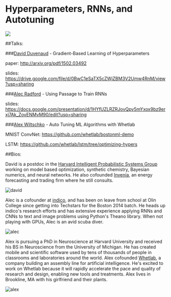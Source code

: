 **Hyperparameters, RNNs, and Autotuning**
===================

<a href="https://github.com/gwulfs/bostonml/tree/master/8.%20hyperparameters%2C%20RNNs%2C%20and%20autotuning"><img src="http://i.imgur.com/FQTXYEZ.png"></a>

##Talks:

###[David Duvenaud](http://mlg.eng.cam.ac.uk/duvenaud/) - Gradient-Based Learning of Hyperparameters

paper: http://arxiv.org/pdf/1502.03492

slides: https://drive.google.com/file/d/0BwC1eSaTX5cZWjZBM3V2Umw4RnM/view?usp=sharing

###[Alec Radford](github.com/newmu) - Using Passage to Train RNNs

slides: https://docs.google.com/presentation/d/1HYfUZLRZRJovQpv5mYxox9bz9erxj7Ak_ZovENMvM90/edit?usp=sharing

###[Alex Wiltschko](https://github.com/alexbw) - Auto Tuning ML Algorithms with Whetlab

MNIST ConvNet: https://github.com/whetlab/bostonml-demo

LSTM: https://github.com/whetlab/lstm/tree/optimizing-hypers


##Bios:

David is a postdoc in the [Harvard Intelligent Probabilistic Systems Group](http://hips.seas.harvard.edu/) working on model based optimization, synthetic chemistry, Bayesian numerics, and neural networks. He also cofounded [Invenia](http://invenia.ca/), an energy forecasting and trading firm where he still consults.

![david](http://i.imgur.com/f8uFymp.jpg?1)

Alec is a cofounder at [indico](https://indico.io/), and has been on leave from school at Olin College since getting into Techstars for the Boston 2014 batch. He heads up indico's research efforts and has extensive experience applying RNNs and CNNs to text and image problems using Python's Theano library. When not playing with GPUs, Alec is an avid scuba diver.

![alec](http://i.imgur.com/j7fAbbM.jpg?1)

Alex is pursuing a PhD in Neuroscience at Harvard University and received his BS in Neuroscience from the University of Michigan. He has created mobile and scientific software used by tens of thousands of people in classrooms and laboratories around the world. Alex cofounded [Whetlab](https://www.whetlab.com/), a company building an assembly line for artificial intelligence. He's excited to work on Whetlab because it will rapidly accelerate the pace and quality of research and design, enabling new tools and treatments. Alex lives in Brookline, MA with his girlfriend and their plants. 

![alex](http://i.imgur.com/uR7Vkc1.jpg?1)